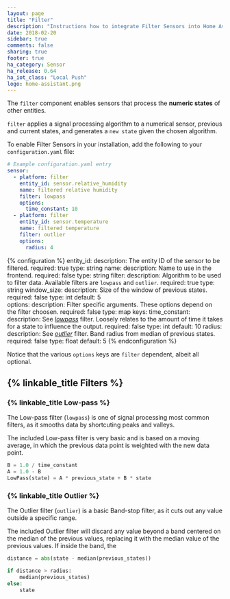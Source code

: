 ```yaml
---
layout: page
title: "Filter"
description: "Instructions how to integrate Filter Sensors into Home Assistant."
date: 2018-02-20
sidebar: true
comments: false
sharing: true
footer: true
ha_category: Sensor
ha_release: 0.64
ha_iot_class: "Local Push"
logo: home-assistant.png
---
```


The `filter` component enables sensors that process the **numeric states** of other entities.

`filter` applies a signal processing algorithm to a numerical sensor, previous and current states, and generates a `new state` given the chosen algorithm.

To enable Filter Sensors in your installation, add the following to your `configuration.yaml` file:


```yaml
# Example configuration.yaml entry
sensor:
  - platform: filter
    entity_id: sensor.relative_humidity
    name: filtered relative humidity 
    filter: lowpass
    options:
      time_constant: 10
  - platform: filter
    entity_id: sensor.temperature
    name: filtered temperature
    filter: outlier
    options:
      radius: 4 
```

{% configuration %}
entity_id:
  description: The entity ID of the sensor to be filtered.
  required: true
  type: string
name:
  description: Name to use in the frontend.
  required: false
  type: string
filter:
  description: Algorithm to be used to filter data. Available filters are `lowpass` and `outlier`.
  required: true
  type: string
window_size:
  description: Size of the window of previous states.
  required: false
  type: int
  default: 5  
options:
  description: Filter specific arguments. These options depend on the filter choosen.
  required: false
  type: map
  keys:
    time_constant: 
      description: See [_lowpass_](#low-pass) filter. Loosely relates to the amount of time it takes for a state to influence the output.
      required: false
      type: int
      default: 10
    radius: 
      description: See [_outlier_](#outlier) filter. Band radius from median of previous states.
      required: false
      type: float
      default: 5 
{% endconfiguration %}

Notice that the various `options` keys are `filter` dependent, albeit all optional.

## {% linkable_title Filters %}

### {% linkable_title Low-pass %}

The Low-pass filter (`lowpass`) is one of signal processing most common filters, as it smooths data by shortcuting peaks and valleys.

The included Low-pass filter is very basic and is based on a moving average, in which the previous data point is weighted with the new data point.

```python
B = 1.0 / time_constant
A = 1.0 - B
LowPass(state) = A * previous_state + B * state
```

### {% linkable_title Outlier %}

The Outlier filter (`outlier`) is a basic Band-stop filter, as it cuts out any value outside a specific range.

The included Outlier filter will discard any value beyond a band centered on the median of the previous values, replacing it with the median value of the previous values. If inside the band, the 

```python
distance = abs(state - median(previous_states))

if distance > radius:
    median(previous_states)
else:
    state
```
